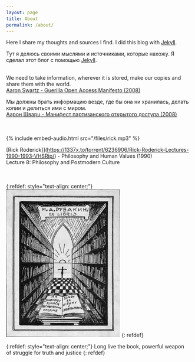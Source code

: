 ```yaml
---
layout: page
title: About
permalink: /about/
---
```


Here I share my thoughts and sources I find. I did this blog with [Jekyll](/en/jekyll).

Тут я делюсь своими мыслями и источниками, которые нахожу. Я сделал этот блог с помощью [Jekyll](/ru/jekyll).
<br><br>

We need to take information, wherever it is stored, make our copies and share them with the world.<br>
[Aaron Swartz - Guerilla Open Access Manifesto (2008)](/2024/07/14/guerilla-open-access-manifesto.html)

Мы должны брать информацию везде, где бы она ни хранилась, делать копии и делиться ими с миром.<br>
[Аарон Шварц - Манифест партизанского открытого доступа (2008)](/2024/07/17/guerilla-open-access-manifesto-ru.html)
<br><br><br>

{% include embed-audio.html src="/files/rick.mp3" %}

[Rick Roderick]](https://1337x.to/torrent/6236906/Rick-Roderick-Lectures-1990-1993-VHSRip/) - Philosophy and Human Values (1990)<br>
Lecture 8: Philosophy and Postmodern Culture
<br><br><br>

{:refdef: style="text-align: center;"}
<img src="/images/ex-libris.jpg" height="400">
{: refdef}

{:refdef: style="text-align: center;"}
Long live the book, powerful weapon<br>
of struggle for truth and justice
{: refdef}